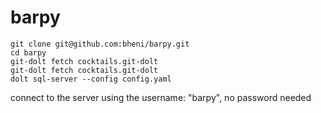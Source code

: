 # barpy

```
git clone git@github.com:bheni/barpy.git
cd barpy
git-dolt fetch cocktails.git-dolt
git-dolt fetch cocktails.git-dolt
dolt sql-server --config config.yaml
```

connect to the server using the username: "barpy", no password needed

